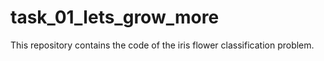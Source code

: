 # task_01_lets_grow_more
This repository contains the code of the iris flower classification problem. 

